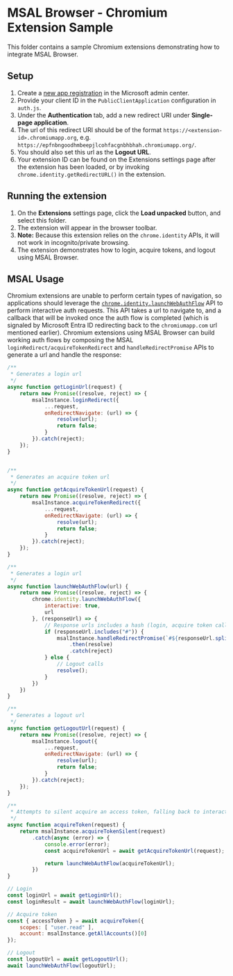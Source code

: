 # MSAL Browser - Chromium Extension Sample

This folder contains a sample Chromium extensions demonstrating how to integrate MSAL Browser.

## Setup

1. Create a [new app registration](https://docs.microsoft.com/azure/active-directory/develop/quickstart-register-app) in the Microsoft admin center.
1. Provide your client ID in the `PublicClientApplication` configuration in `auth.js`.
1. Under the **Authentication** tab, add a new redirect URI under **Single-page application**.
1. The url of this redirect URI should be of the format `https://<extension-id>.chromiumapp.org`, e.g. `https://epfnbngoodhmbeepjlcohfacgnbhbhah.chromiumapp.org/`.
1. You should also set this url as the **Logout URL**.
1. Your extension ID can be found on the Extensions settings page after the extension has been loaded, or by invoking `chrome.identity.getRedirectURL()` in the extension.

## Running the extension

1. On the **Extensions** settings page, click the **Load unpacked** button, and select this folder.
1. The extension will appear in the browser toolbar.
1. **Note:** Because this extension relies on the `chrome.identity` APIs, it will not work in incognito/private browsing.
1. The extension demonstrates how to login, acquire tokens, and logout using MSAL Browser.

## MSAL Usage

Chromium extensions are unable to perform certain types of navigation, so applications should leverage the [`chrome.identity.launchWebAuthFlow`](https://developer.chrome.com/apps/identity#method-launchWebAuthFlow) API to perform interactive auth requests. This API takes a url to navigate to, and a callback that will be invoked once the auth flow is completed (which is signaled by Microsoft Entra ID redirecting back to the `chromiumapp.com` url mentioned earlier). Chromium extensions using MSAL Browser can build working auth flows by composing the MSAL `loginRedirect/acquireTokenRedirect` and `handleRedirectPromise` APIs to generate a url and handle the response:

```js
/**
 * Generates a login url
 */
async function getLoginUrl(request) {
    return new Promise((resolve, reject) => {
        msalInstance.loginRedirect({
            ...request,
            onRedirectNavigate: (url) => {
                resolve(url);
                return false;
            }
        }).catch(reject);
    });
}


/**
 * Generates an acquire token url
 */
async function getAcquireTokenUrl(request) {
    return new Promise((resolve, reject) => {
        msalInstance.acquireTokenRedirect({
            ...request,
            onRedirectNavigate: (url) => {
                resolve(url);
                return false;
            }
        }).catch(reject);
    });
}

/**
 * Generates a login url
 */
async function launchWebAuthFlow(url) {
    return new Promise((resolve, reject) => {
        chrome.identity.launchWebAuthFlow({
            interactive: true,
            url
        }, (responseUrl) => {
            // Response urls includes a hash (login, acquire token calls)
            if (responseUrl.includes("#")) {
                msalInstance.handleRedirectPromise(`#${responseUrl.split("#")[1]}`)
                    .then(resolve)
                    .catch(reject)
            } else {
                // Logout calls
                resolve();
            }
        })
    })
}

/**
 * Generates a logout url
 */
async function getLogoutUrl(request) {
    return new Promise((resolve, reject) => {
        msalInstance.logout({
            ...request,
            onRedirectNavigate: (url) => {
                resolve(url);
                return false;
            }
        }).catch(reject);
    });
}

/**
 * Attempts to silent acquire an access token, falling back to interactive.
 */
async function acquireToken(request) {
    return msalInstance.acquireTokenSilent(request)
        .catch(async (error) => {
            console.error(error);
            const acquireTokenUrl = await getAcquireTokenUrl(request);

            return launchWebAuthFlow(acquireTokenUrl);
        })
}

// Login
const loginUrl = await getLoginUrl();
const loginResult = await launchWebAuthFlow(loginUrl);

// Acquire token
const { accessToken } = await acquireToken({
    scopes: [ "user.read" ],
    account: msalInstance.getAllAccounts()[0]
});

// Logout
const logoutUrl = await getLogoutUrl();
await launchWebAuthFlow(logoutUrl);
```


